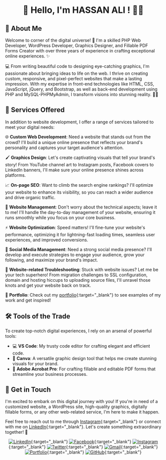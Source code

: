 # <center>👋 Hello, I'm HASSAN ALI ! 👨‍💻</center>

<!-- Banner image 
<img src="https://img.freepik.com/free-vector/flat-design-geometric-background_23-2148936031.jpg?w=740&t=st=1685023159~exp=1685023759~hmac=f813272adb493dc0e625a594088fddd3f525ec1272a2c0737210ee72d3e51b67" alt="Banner image" width="100%" height="100%"> -->


## 🌟 About Me
Welcome to corner of the digital universe! 🌌 I'm a skilled PHP Web Developer, WordPress Developer, Graphics Designer, and Fillable PDF Forms Creator with over three years of experience in crafting exceptional online experiences. ✨

💻 From writing beautiful code to designing eye-catching graphics, I'm passionate about bringing ideas to life on the web. I thrive on creating custom, responsive, and pixel-perfect websites that make a lasting impression. With my expertise in front-end technologies like HTML, CSS, JavaScript, jQuery, and Bootstrap, as well as back-end development using PHP and MySQL-PHPMyAdmin, I transform visions into stunning reality. 🎨💡

## 💼 Services Offered
In addition to website development, I offer a range of services tailored to meet your digital needs:

🌐 **Custom Web Development**: Need a website that stands out from the crowd? I'll build a unique online presence that reflects your brand's personality and captures your target audience's attention.

🖌️ **Graphics Design**: Let's create captivating visuals that tell your brand's story! From YouTube channel art to Instagram posts, Facebook covers to LinkedIn banners, I'll make sure your online presence shines across platforms.

📈 **On-page SEO**: Want to climb the search engine rankings? I'll optimize your website to enhance its visibility, so you can reach a wider audience and drive organic traffic.

🔧 **Website Management**: Don't worry about the technical aspects; leave it to me! I'll handle the day-to-day management of your website, ensuring it runs smoothly while you focus on your core business.

⚡️ **Website Optimization**: Speed matters! I'll fine-tune your website's performance, optimizing it for lightning-fast loading times, seamless user experiences, and improved conversions.

📱 **Social Media Management**: Need a strong social media presence? I'll develop and execute strategies to engage your audience, grow your following, and maximize your brand's impact.

🔐 **Website-related Troubleshooting**: Stuck with website issues? Let me be your tech superhero! From migration challenges to SSL configuration, domain and hosting hiccups to uploading source files, I'll unravel those knots and get your website back on track.

🔗 **Portfolio**: Check out my [portfolio](https://hassancoder.com){:target="_blank"} to see examples of my work and get inspired!

## 🛠️ Tools of the Trade
To create top-notch digital experiences, I rely on an arsenal of powerful tools:

- 💻 **VS Code**: My trusty code editor for crafting elegant and efficient code.
- 🎨 **Canva**: A versatile graphic design tool that helps me create stunning visuals for your brand.
- 📄 **Adobe Acrobat Pro**: For crafting fillable and editable PDF forms that streamline your business processes.

## 🌟 Get in Touch
I'm excited to embark on this digital journey with you! If you're in need of a customized website, a WordPress site, high-quality graphics, digitally fillable forms, or any other web-related service, I'm here to make it happen.

Feel free to reach out to me through [Instagram](https://instagram.com/hassancoder/){:target="_blank"} or connect with me on [LinkedIn](https://www.linkedin.com/in/hassancoder){:target="_blank"}. Let's create something extraordinary together! 🚀

</div>

<div align="center">

[![LinkedIn](https://img.shields.io/badge/LinkedIn-Connect-blue?logo=linkedin)](https://www.linkedin.com/in/hassancoder){:target="_blank"}
[![Facebook](https://img.shields.io/badge/Facebook-Follow-blue?logo=facebook)](https://www.facebook.com/hassancoder1){:target="_blank"}
[![Instagram](https://img.shields.io/badge/Instagram-Follow-purple?logo=instagram)](https://www.instagram.com/hassancoder/){:target="_blank"}
[![Twitter](https://img.shields.io/badge/Twitter-Follow-blue?logo=twitter)](https://www.twitter.com/hassancoder1){:target="_blank"}
[![Gmail](https://img.shields.io/badge/Gmail-Contact-red?logo=gmail)](mailto:hassanraoofficial@gmail.com){:target="_blank"}
[![Portfolio](https://img.shields.io/badge/Portfolio-Check%20it%20out-orange)](https://hassancoder.com){:target="_blank"}
[![GitHub](https://img.shields.io/badge/GitHub-Follow-black?logo=github&style=flat-square)](https://github.com/hassancoder1){:target="_blank"}

</div>
